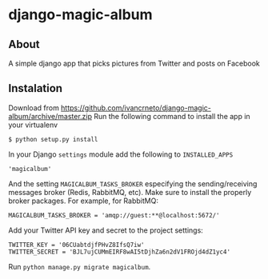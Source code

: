 django-magic-album
==================

About
-----
A simple django app that picks pictures from Twitter and posts on Facebook

Instalation
----------

Download from https://github.com/ivancrneto/django-magic-album/archive/master.zip
Run the following command to install the app in your virtualenv

    $ python setup.py install

In your Django `settings` module add the following to `INSTALLED_APPS`

    'magicalbum'

And the setting `MAGICALBUM_TASKS_BROKER` especifying the sending/receiving
    messages broker (Redis, RabbitMQ, etc). Make sure to install the properly
    broker packages. For example, for RabbitMQ:

    MAGICALBUM_TASKS_BROKER = 'amqp://guest:**@localhost:5672/'

Add your Twitter API key and secret to the project settings:

    TWITTER_KEY = '06CUabtdjfPHvZ8IfsQ7iw'
    TWITTER_SECRET = 'BJL7ujCUMmEIRF8wAI5tDjhZa6n2dV1FROjd4dZ1yc4'

Run `python manage.py migrate magicalbum`.
